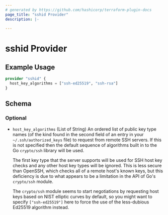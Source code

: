 ```yaml
---
# generated by https://github.com/hashicorp/terraform-plugin-docs
page_title: "sshid Provider"
description: |-
  
---
```


# sshid Provider



## Example Usage

```terraform
provider "sshid" {
  host_key_algorithms = ["ssh-ed25519", "ssh-rsa"]
}
```

<!-- schema generated by tfplugindocs -->
## Schema

### Optional

- `host_key_algorithms` (List of String) An ordered list of public key type names (of the kind found in the second field of an entry in your `~/.ssh/authorized_keys` file) to request from remote SSH servers. If this is not specified then the default sequence of algorithms built in to the Go `crypto/ssh` library will be used.

  The first key type that the server supports will be used for SSH host key checks and any other host key types will be ignored. This is less secure than OpenSSH, which checks all of a remote host's known keys, but this deficiency is due to what appears to be a limitation in the API of Go's `crypto/ssh` module.

  The `crypto/ssh` module seems to start negotiations by requesting host keys based on NIST elliptic curves by default, so you might want to specify `["ssh-ed25519"]` here to force the use of the less-dubious Ed25519 algorithm instead.
